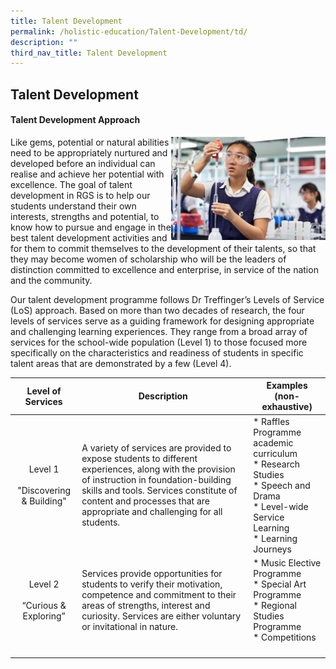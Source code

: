 ```yaml
---
title: Talent Development
permalink: /holistic-education/Talent-Development/td/
description: ""
third_nav_title: Talent Development
---
```

## Talent Development

#### Talent Development Approach

<img src="/images/Talent Development.jpg" style="width:49%" align=right>

Like gems, potential or natural abilities need to be appropriately nurtured and developed before an individual can realise and achieve her potential with excellence. The goal of talent development in RGS is to help our students understand their own interests, strengths and potential, to know how to pursue and engage in the best talent development activities and for them to commit themselves to the development of their talents, so that they may become women of scholarship who will be the leaders of distinction committed to excellence and enterprise, in service of the nation and the community.

Our talent development programme follows Dr Treffinger’s Levels of Service (LoS) approach. Based on more than two decades of research, the four levels of services serve as a guiding framework for designing appropriate and challenging learning experiences. They range from a broad array of services for the school-wide population (Level 1) to those focused more specifically on the characteristics and readiness of students in specific talent areas that are demonstrated by a few (Level 4).

| **Level of Services**  | **Description**  | **Examples (non-exhaustive)**  |
|:-:|---|---|
| Level 1<br><br>"Discovering & Building"  | A variety of services are provided to expose students to different experiences, along with the provision of instruction in foundation-building skills and tools. Services constitute of content and processes that are appropriate and challenging for all students.  | *   Raffles Programme academic curriculum<br>*   Research Studies<br>*   Speech and Drama<br>*   Level-wide Service Learning<br>*   Learning Journeys  |
| Level 2<br><br>“Curious & Exploring”  | Services provide opportunities for students to verify their motivation, competence and commitment to their areas of strengths, interest and curiosity. Services are either voluntary or invitational in nature.  | *   Music Elective Programme<br>*   Special Art Programme<br>*   Regional Studies Programme<br>*   Competitions  |
|   |   |   |
|   |   |   |
|   |   |   |
|   |   |   |